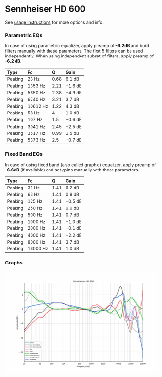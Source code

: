 # Sennheiser HD 600
See [usage instructions](https://github.com/jaakkopasanen/AutoEq#usage) for more options and info.

### Parametric EQs
In case of using parametric equalizer, apply preamp of **-6.2dB** and build filters manually
with these parameters. The first 5 filters can be used independently.
When using independent subset of filters, apply preamp of **-6.2 dB**.

| Type    | Fc       |    Q | Gain    |
|:--------|:---------|:-----|:--------|
| Peaking | 23 Hz    | 0.68 | 6.1 dB  |
| Peaking | 1353 Hz  | 2.21 | -1.6 dB |
| Peaking | 5650 Hz  | 2.38 | -4.9 dB |
| Peaking | 6740 Hz  | 3.21 | 3.7 dB  |
| Peaking | 10612 Hz | 1.22 | 4.3 dB  |
| Peaking | 58 Hz    | 4    | 1.0 dB  |
| Peaking | 107 Hz   | 1.5  | -0.6 dB |
| Peaking | 3041 Hz  | 2.45 | -2.5 dB |
| Peaking | 3517 Hz  | 0.99 | 1.5 dB  |
| Peaking | 5373 Hz  | 2.5  | -0.7 dB |

### Fixed Band EQs
In case of using fixed band (also called graphic) equalizer, apply preamp of **-6.6dB**
(if available) and set gains manually with these parameters.

| Type    | Fc       |    Q | Gain    |
|:--------|:---------|:-----|:--------|
| Peaking | 31 Hz    | 1.41 | 6.2 dB  |
| Peaking | 63 Hz    | 1.41 | 0.9 dB  |
| Peaking | 125 Hz   | 1.41 | -0.5 dB |
| Peaking | 250 Hz   | 1.41 | 0.0 dB  |
| Peaking | 500 Hz   | 1.41 | 0.7 dB  |
| Peaking | 1000 Hz  | 1.41 | -1.0 dB |
| Peaking | 2000 Hz  | 1.41 | -0.1 dB |
| Peaking | 4000 Hz  | 1.41 | -2.2 dB |
| Peaking | 8000 Hz  | 1.41 | 3.7 dB  |
| Peaking | 16000 Hz | 1.41 | 1.0 dB  |

### Graphs
![](./Sennheiser%20HD%20600.png)